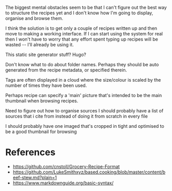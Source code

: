 The biggest mental obstacles seem to be that I can't figure out the best way to structure the recipes yet and I don't know how I'm going to display, organise and browse them.

I think the solution is to get only a couple of recipes written up and then move to making a working interface. If I can start using the system for real then I won't have to worry that any effort spent typing up recipes will be wasted -- I'll already be using it.

This static site generator stuff? Hugo?

Don't know what to do about folder names. Perhaps they should be auto generated from the recipe metadata, or specified therein.

Tags are often displayed in a cloud where the size/colour is scaled by the number of times they have been used.

Perhaps recipe can specify a 'main' picture that's intended to be the main thumbnail when browsing recipes.

Need to figure out how to organise sources
I should probably have a list of sources that i cite from instead of doing it from scratch in every file

I should probably have one imaged that's cropped in tight and optimised to be a good thumbnail for browsing



# References
- https://github.com/cnstoll/Grocery-Recipe-Format
- https://github.com/LukeSmithxyz/based.cooking/blob/master/content/beef-stew.md?plain=1 
- https://www.markdownguide.org/basic-syntax/

